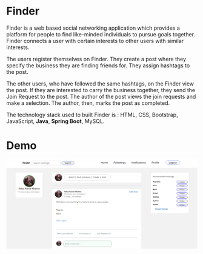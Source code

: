 # Finder

Finder is a web based social networking application which provides a
platform for people to find like-minded individuals to pursue goals
together. Finder connects a user with certain interests to other users
with similar interests.

The users register themselves on Finder. They create a post where they
specify the business they are finding friends for. They assign hashtags
to the post.

The other users, who have followed the same hashtags, on the Finder
view the post. If they are interested to carry the business together, they
send the Join Request to the post. The author of the post views the join
requests and make a selection. The author, then, marks the post as
completed.

The technology stack used to built Finder is : HTML, CSS, Bootstrap,
JavaScript, <strong>Java</strong>, <strong>Spring Boot</strong>, MySQL.

# Demo
<img src="demo.png">
